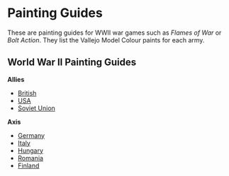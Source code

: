 # Painting Guides
These are painting guides for WWII war games such as _Flames of War_ or _Bolt Action_.  They list the Vallejo Model Colour paints for each army.
## World War II Painting Guides
**Allies**
+ [British](wwii%20-%20british.md)
+ [USA](wwii%20-%20usa.md)
+ [Soviet Union](wwii%20-%20soviet.md)

**Axis**
+ [Germany](wwii%20-%20germany.md)
+ [Italy](wwii%20-%20italy.md)
+ [Hungary](wwii%20-%20hungary.md)
+ [Romania](wwii%20-%20romania.md)
+ [Finland](wwii%20-%20finland.md)